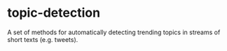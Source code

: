 topic-detection
===============

A set of methods for automatically detecting trending topics in streams of short texts (e.g. tweets).
